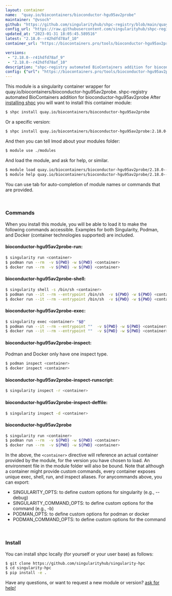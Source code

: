 ```yaml
---
layout: container
name:  "quay.io/biocontainers/bioconductor-hgu95av2probe"
maintainer: "@vsoch"
github: "https://github.com/singularityhub/shpc-registry/blob/main/quay.io/biocontainers/bioconductor-hgu95av2probe/container.yaml"
config_url: "https://raw.githubusercontent.com/singularityhub/shpc-registry/main/quay.io/biocontainers/bioconductor-hgu95av2probe/container.yaml"
updated_at: "2023-01-31 18:05:45.589516"
latest: "2.18.0--r42hdfd78af_10"
container_url: "https://biocontainers.pro/tools/bioconductor-hgu95av2probe"

versions:
 - "2.18.0--r41hdfd78af_9"
 - "2.18.0--r42hdfd78af_10"
description: "shpc-registry automated BioContainers addition for bioconductor-hgu95av2probe"
config: {"url": "https://biocontainers.pro/tools/bioconductor-hgu95av2probe", "maintainer": "@vsoch", "description": "shpc-registry automated BioContainers addition for bioconductor-hgu95av2probe", "latest": {"2.18.0--r42hdfd78af_10": "sha256:37267b8f70d529afbf839b66dfaa2f39c0e6e959ea4d3c0af8b1865b27b15371"}, "tags": {"2.18.0--r41hdfd78af_9": "sha256:17c32890d517938ed786e890da7ae3606d8fce9ff2d2b8447f087f00fda072d2", "2.18.0--r42hdfd78af_10": "sha256:37267b8f70d529afbf839b66dfaa2f39c0e6e959ea4d3c0af8b1865b27b15371"}, "docker": "quay.io/biocontainers/bioconductor-hgu95av2probe"}
---
```


This module is a singularity container wrapper for quay.io/biocontainers/bioconductor-hgu95av2probe.
shpc-registry automated BioContainers addition for bioconductor-hgu95av2probe
After [installing shpc](#install) you will want to install this container module:


```bash
$ shpc install quay.io/biocontainers/bioconductor-hgu95av2probe
```

Or a specific version:

```bash
$ shpc install quay.io/biocontainers/bioconductor-hgu95av2probe:2.18.0--r42hdfd78af_10
```

And then you can tell lmod about your modules folder:

```bash
$ module use ./modules
```

And load the module, and ask for help, or similar.

```bash
$ module load quay.io/biocontainers/bioconductor-hgu95av2probe/2.18.0--r42hdfd78af_10
$ module help quay.io/biocontainers/bioconductor-hgu95av2probe/2.18.0--r42hdfd78af_10
```

You can use tab for auto-completion of module names or commands that are provided.

<br>

### Commands

When you install this module, you will be able to load it to make the following commands accessible.
Examples for both Singularity, Podman, and Docker (container technologies supported) are included.

#### bioconductor-hgu95av2probe-run:

```bash
$ singularity run <container>
$ podman run --rm  -v ${PWD} -w ${PWD} <container>
$ docker run --rm  -v ${PWD} -w ${PWD} <container>
```

#### bioconductor-hgu95av2probe-shell:

```bash
$ singularity shell -s /bin/sh <container>
$ podman run --it --rm --entrypoint /bin/sh  -v ${PWD} -w ${PWD} <container>
$ docker run --it --rm --entrypoint /bin/sh  -v ${PWD} -w ${PWD} <container>
```

#### bioconductor-hgu95av2probe-exec:

```bash
$ singularity exec <container> "$@"
$ podman run --it --rm --entrypoint ""  -v ${PWD} -w ${PWD} <container> "$@"
$ docker run --it --rm --entrypoint ""  -v ${PWD} -w ${PWD} <container> "$@"
```

#### bioconductor-hgu95av2probe-inspect:

Podman and Docker only have one inspect type.

```bash
$ podman inspect <container>
$ docker inspect <container>
```

#### bioconductor-hgu95av2probe-inspect-runscript:

```bash
$ singularity inspect -r <container>
```

#### bioconductor-hgu95av2probe-inspect-deffile:

```bash
$ singularity inspect -d <container>
```



#### bioconductor-hgu95av2probe

```bash
$ singularity run <container>
$ podman run --rm  -v ${PWD} -w ${PWD} <container>
$ docker run --rm  -v ${PWD} -w ${PWD} <container>
```


In the above, the `<container>` directive will reference an actual container provided
by the module, for the version you have chosen to load. An environment file in the
module folder will also be bound. Note that although a container
might provide custom commands, every container exposes unique exec, shell, run, and
inspect aliases. For anycommands above, you can export:

 - SINGULARITY_OPTS: to define custom options for singularity (e.g., --debug)
 - SINGULARITY_COMMAND_OPTS: to define custom options for the command (e.g., -b)
 - PODMAN_OPTS: to define custom options for podman or docker
 - PODMAN_COMMAND_OPTS: to define custom options for the command

<br>

### Install

You can install shpc locally (for yourself or your user base) as follows:

```bash
$ git clone https://github.com/singularityhub/singularity-hpc
$ cd singularity-hpc
$ pip install -e .
```

Have any questions, or want to request a new module or version? [ask for help!](https://github.com/singularityhub/singularity-hpc/issues)